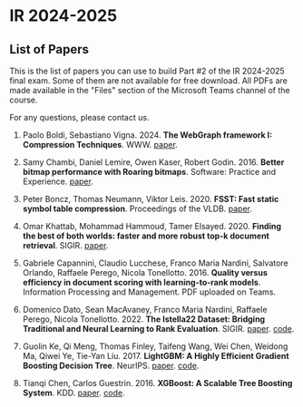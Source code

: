 # IR 2024-2025
## List of Papers

This is the list of papers you can use to build Part #2 of the IR 2024-2025 final exam. Some of them are not available for free download. All PDFs are made available in the "Files" section of the Microsoft Teams channel of the course.

For any questions, please contact us.

1. Paolo Boldi, Sebastiano Vigna. 2024. **The WebGraph framework I: Compression Techniques**. WWW. [paper](https://vigna.di.unimi.it/ftp/papers/WebGraphI.pdf).

2. Samy Chambi, Daniel Lemire, Owen Kaser, Robert Godin. 2016. **Better bitmap performance with Roaring bitmaps**. Software: Practice and Experience. [paper](http://arxiv.org/abs/1402.6407).

3. Peter Boncz, Thomas Neumann, Viktor Leis. 2020. **FSST: Fast static symbol table compression**. Proceedings of the VLDB. [paper](https://www.vldb.org/pvldb/vol13/p2649-boncz.pdf).

4. Omar Khattab, Mohammad Hammoud, Tamer Elsayed. 2020. **Finding the best of both worlds: faster and more robust top-k document retrieval**. SIGIR. [paper](https://web2.qatar.cmu.edu/~mhhammou/SIGIR_20_LazyBM.pdf).

5. Gabriele Capannini, Claudio Lucchese, Franco Maria Nardini, Salvatore Orlando, Raffaele Perego, Nicola Tonellotto. 2016. **Quality versus efficiency in document scoring with learning-to-rank models**. Information Processing and Management. PDF uploaded on Teams.

6. Domenico Dato, Sean MacAvaney, Franco Maria Nardini, Raffaele Perego, Nicola Tonellotto. 2022. **The Istella22 Dataset: Bridging Traditional and Neural Learning to Rank Evaluation**. SIGIR. [paper](https://dl.acm.org/doi/10.1145/3477495.3531740). [code](https://github.com/hpclab/istella22-experiments).

7. Guolin Ke, Qi Meng, Thomas Finley, Taifeng Wang, Wei Chen, Weidong Ma, Qiwei Ye, Tie-Yan Liu. 2017. **LightGBM: A Highly Efficient Gradient Boosting Decision Tree**. NeurIPS. [paper](https://proceedings.neurips.cc/paper_files/paper/2017/file/6449f44a102fde848669bdd9eb6b76fa-Paper.pdf). [code](https://github.com/microsoft/LightGBM).

8. Tianqi Chen, Carlos Guestrin. 2016. **XGBoost: A Scalable Tree Boosting System**. KDD. [paper](https://www.kdd.org/kdd2016/papers/files/rfp0697-chenAemb.pdf). [code](https://github.com/dmlc/xgboost).
